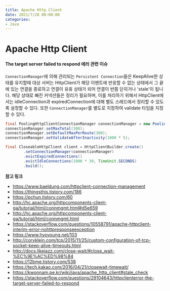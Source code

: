 ```yaml
---
title: Apache Http Client
date: 2021/7/28 00:00:00
categories:
- Java
---
```


# Apache Http Client
#### The target server failed to respond 에러 관련 이슈
`ConnectionManager`에 의해 관리되는 `Persistent Connection`들은 KeepAlive한 상태를 유지할때 대상 서버는 HttpClient가 해당 이벤트에 반응할 수 없는 상태에서 그 끝에 있는 연결을 종료하고 연결이 유휴 상태가 되어 연결이 반쯤 닫히거나 'stale'이 됩니다. 해당 상태로 빠진 커넥션들은 정리가 필요하며, 이를 처리하기 위해서 HttpClient에서는 idleConnection과 expiredConnection에 대해 별도 스레드에서 정리할 수 있도록 설정할 수 있다. 또한 `ConnectionManager`를 별도로 지정하여 validate 타임을 지정할 수 있다.

```java
final PoolingHttpClientConnectionManager connectionManager = new PoolingHttpClientConnectionManager();
connectionManager.setMaxTotal(300);
connectionManager.setDefaultMaxPerRoute(300);
connectionManager.setValidateAfterInactivity(1000 * 5);

final CloseableHttpClient client = HttpClientBuilder.create()
        .setConnectionManager(connectionManager)
        .evictExpiredConnections()
        .evictIdleConnections(1000 * 30, TimeUnit.SECONDS)
        .build();
```
**참고 링크**
- https://www.baeldung.com/httpclient-connection-management
- https://thingsthis.tistory.com/186
- https://pchun.tistory.com/60
- http://hc.apache.org/httpcomponents-client-ga/tutorial/html/connmgmt.html#d5e659
- http://hc.apache.org/httpcomponents-client-ga/tutorial/html/connmgmt.html
- https://stackoverflow.com/questions/10558791/apache-httpclient-interim-error-nohttpresponseexception
- https://www.hyoyoung.net/103
- http://coryklein.com/tcp/2015/11/25/custom-configuration-of-tcp-socket-keep-alive-timeouts.html
- http://docs.likejazz.com/close-wait/#close_wait-%EC%9E%AC%ED%98%84
- https://12bme.tistory.com/538
- https://tech.kakao.com/2016/04/21/closewait-timewait/
- https://kwonnam.pe.kr/wiki/java/apache_http_client#stale_check
- https://stackoverflow.com/questions/29104643/httpclienterror-the-target-server-failed-to-respond